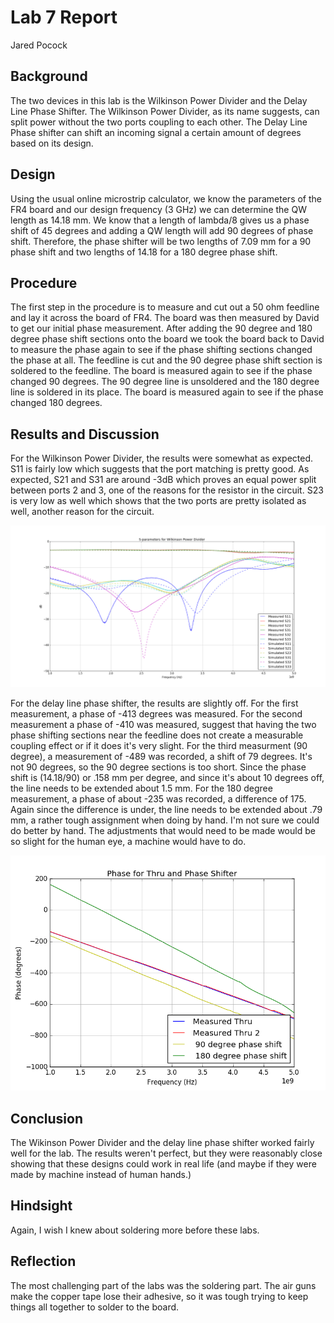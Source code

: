 # Lab 7 Report
Jared Pocock

## Background
The two devices in this lab is the Wilkinson Power Divider and the Delay Line Phase Shifter. The Wilkinson Power Divider, as its name suggests, can split power without the two ports coupling to each other. The Delay Line Phase shifter can shift an incoming signal a certain amount of degrees based on its design.

## Design
Using the usual online microstrip calculator, we know the parameters of the FR4 board and our design frequency (3 GHz) we can determine the QW length as 14.18 mm. We know that a length of lambda/8 gives us a phase shift of 45 degrees and adding a QW length will add 90 degrees of phase shift. Therefore, the phase shifter will be two lengths of 7.09 mm for a 90 phase shift and two lengths of 14.18 for a 180 degree phase shift.

## Procedure
The first step in the procedure is to measure and cut out a 50 ohm feedline and lay it across the board of FR4. The board was then measured by David to get our initial phase measurement. After adding the 90 degree and 180 degree phase shift sections onto the board we took the board back to David to measure the phase again to see if the phase shifting sections changed the phase at all. The feedline is cut and the 90 degree phase shift section is soldered to the feedline. The board is measured again to see if the phase changed 90 degrees. The 90 degree line is unsoldered and the 180 degree line is soldered in its place. The board is measured again to see if the phase changed 180 degrees.

## Results and Discussion
For the Wilkinson Power Divider, the results were somewhat as expected. S11 is fairly low which suggests that the port matching is pretty good. As expected, S21 and S31 are around -3dB which proves an equal power split between ports 2 and 3, one of the reasons for the resistor in the circuit. S23 is very low as well which shows that the two ports are pretty isolated as well, another reason for the circuit.

![image](figure_1.png)

For the delay line phase shifter, the results are slightly off. For the first measurement, a phase of -413 degrees was measured. For the second measurement a phase of -410 was measured, suggest that having the two phase shifting sections near the feedline does not create a measurable coupling effect or if it does it's very slight. For the third measurment (90 degree), a measurement of -489 was recorded, a shift of 79 degrees. It's not 90 degrees, so the 90 degree sections is too short. Since the phase shift is (14.18/90) or .158 mm per degree, and since it's about 10 degrees off, the line needs to be extended about 1.5 mm. For the 180 degree measurement, a phase of about -235 was recorded, a difference of 175. Again since the difference is under, the line needs to be extended about .79 mm, a rather tough assignment when doing by hand. I'm not sure we could do better by hand. The adjustments that would need to be made would be so slight for the human eye, a machine would have to do.

![image](figure_2.png)

## Conclusion
The Wikinson Power Divider and the delay line phase shifter worked fairly well for the lab. The results weren't perfect, but they were reasonably close showing that these designs could work in real life (and maybe if they were made by machine instead of human hands.)

## Hindsight
Again, I wish I knew about soldering more before these labs.

## Reflection
The most challenging part of the labs was the soldering part. The air guns make the copper tape lose their adhesive, so it was tough trying to keep things all together to solder to the board.
